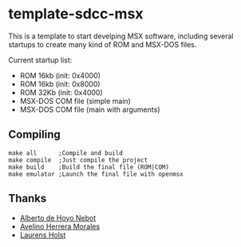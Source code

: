 # template-sdcc-msx
This is a template to start develping MSX software, including several startups to create many kind of ROM and MSX-DOS files.

Current startup list:
* ROM 16kb (init: 0x4000)
* ROM 16kb (init: 0x8000)
* ROM 32Kb (init: 0x4000)
* MSX-DOS COM file (simple main)
* MSX-DOS COM file (main with arguments)

## Compiling
```
make all      ;Compile and build
make compile  ;Just compile the project
make build    ;Build the final file (ROM|COM)
make emulator ;Launch the final file with openmsx
```
## Thanks
- [Alberto de Hoyo Nebot](http://albertodehoyonebot.blogspot.com.es/p/how-to-create-msx-roms-with-sdcc.html])
- [Avelino Herrera Morales](http://msx.atlantes.org/index_en.html])
- [Laurens Holst](http://map.grauw.nl/)
